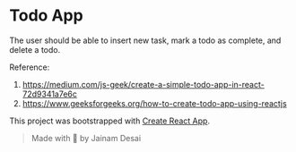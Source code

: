 # Todo App

The user should be able to insert new task, mark a todo as complete, and delete a todo.

Reference:

1.  https://medium.com/js-geek/create-a-simple-todo-app-in-react-72d9341a7e6c
2.  https://www.geeksforgeeks.org/how-to-create-todo-app-using-reactjs

This project was bootstrapped with [Create React App](https://github.com/facebook/create-react-app).

> Made with 🖤 by Jainam Desai
